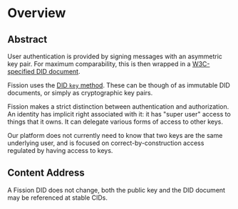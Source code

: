 # Overview

## Abstract

User authentication is provided by signing messages with an asymmetric key pair. For maximum comparability, this is then wrapped in a [W3C-specified DID document](https://www.w3.org/TR/did-core/).

Fission uses the [DID `key` method](https://digitalbazaar.github.io/did-method-key/). These can be though of as immutable DID documents, or simply as cryptographic key pairs.

Fission makes a strict distinction between authentication and authorization. An identity has implicit right associated with it: it has "super user" access to things that it owns. It can delegate various forms of access to other keys.

Our platform does not currently need to know that two keys are the same underlying user, and is focused on correct-by-construction access regulated by having access to keys.

## Content Address

A Fission DID does not change, both the public key and the DID document may be referenced at stable CIDs.

